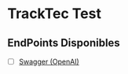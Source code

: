# TrackTec Test

## EndPoints Disponibles
- [ ] [Swagger (OpenAI)](http://localhost:7874/swagger-ui/index.html)


